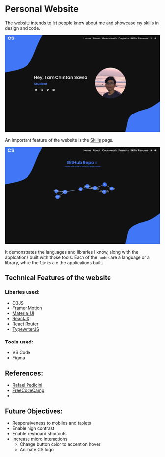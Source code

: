 # Personal Website

The website intends to let people know about me and showcase my skills in design and code.

![homepage of Chintan's website](home.png)

An important feature of the website is the [Skills](https://sawlachintan.github.io/personal-website/skills) page.

![skills page of Chintan's website](skills.png)

It demonstrates the languages and libraries I know, along with the applcations built with those tools. Each of the `nodes` are a language or a library, while the `links` are the applications built.

## Technical Features of the website

### Libaries used:

- [D3JS](https://d3js.org)
- [Framer Motion](https://www.framer.com/motion/)
- [Material UI](https://mui.com)
- [ReactJS](https://reactjs.org)
- [React Router](https://reactrouter.com)
- [TypewriterJS](https://github.com/tameemsafi/typewriterjs)

### Tools used:

- VS Code
- Figma

## References:
 - [Rafael Pedicini](https://github.com/rafgraph/spa-github-pages)
 - [FreeCodeCamp](https://www.youtube.com/channel/UC8butISFwT-Wl7EV0hUK0BQ)
 - 

## Future Objectives:

- Responsiveness to mobiles and tablets
- Enable high contrast
- Enable keyboard shortcuts
- Increase micro interactions
  - Change button color to accent on hover
  - Animate CS logo
